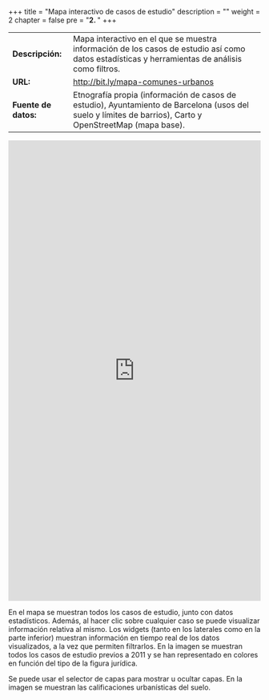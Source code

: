 +++
title = "Mapa interactivo de casos de estudio"
description = ""
weight = 2
chapter = false
pre = "<b>2. </b>"
+++

|                  |                      |
| -----------------|--------------------- |
| **Descripción:** | Mapa interactivo en el que se muestra información de los casos de estudio así como datos estadísticas y herramientas de análisis como filtros. |
| **URL:** | http://bit.ly/mapa-comunes-urbanos |
| **Fuente de datos:** | Etnografía propia (información de casos de estudio), Ayuntamiento de Barcelona (usos del suelo y límites de barrios), Carto y OpenStreetMap (mapa base). |


<iframe width="100%" height="920" frameborder="0" src="https://carloscamara.carto.com/builder/7a1fee57-cda6-4d0d-b486-cce065787cd0/embed" allowfullscreen webkitallowfullscreen mozallowfullscreen oallowfullscreen msallowfullscreen></iframe>

En el mapa se muestran todos los casos de estudio, junto con datos estadísticos. Además, al hacer clic sobre cualquier caso se puede visualizar información relativa al mismo. Los widgets (tanto en los laterales como en la parte inferior) muestran información en tiempo real de los datos visualizados, a la vez que permiten filtrarlos. En la imagen se muestran todos los casos de estudio previos a 2011 y se han representado en colores en función del tipo de la figura jurídica.

Se puede usar el selector de capas para mostrar u ocultar capas. En la imagen se muestran las calificaciones urbanísticas del suelo.
